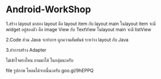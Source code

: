 Android-WorkShop
================

1.สร้าง layout มาสอง layout คือ layout item กับ layout main ในlayout item จะมี widget อยู่สองตัว คือ image View กับ TextView ในlayout main จะมี listView 

2.Code ส่วน Java จะทำการ ผูกความสัมพันธ์ ระหว่าง layout กับ Java

3.ทำการสร้าง Adapter

ไม่เข้าใจตรงไหน ถามมาได้ ในกลุ่มนะครับ

file รูปภาพ โหลดได้จากนี้นะครับ goo.gl/9hEPPQ

